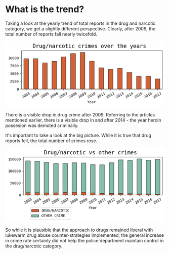 # What is the trend?

Taking a look at the yearly trend of total reports in the drug and narcotic category, we get a slightly different perspective. Clearly, after 2009, the total number of reports fall nearly twicefold.

<img class="ioda" src="assets/images/yearly_trend.png" />

There is a visible drop in drug crime after 2009. Referring to the articles mentioned earlier, there is a visible drop in and after 2014 - the year heroin possesion was demoted criminally.

It's important to take a look at the big picture. While it is true that drug reports fell, the total number of crimes rose.

<img class="ioda" src="assets/images/yearly_compared.png" />

So while it is plausible that the approach to drugs remained liberal with lukewarm drug abuse counter-strategies implemented, the general increase in crime rate certainly did not help the police department maintain control in the drug/narcotic category.


